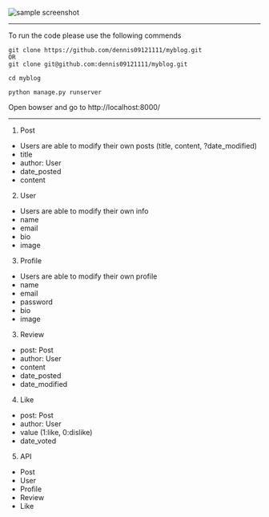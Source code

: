 ![sample screenshot](https://i.imgur.com/fTIWIWc.png)

---

To run the code please use the following commends
```
git clone https://github.com/dennis09121111/myblog.git
OR
git clone git@github.com:dennis09121111/myblog.git

cd myblog

python manage.py runserver
```
Open bowser and go to http://localhost:8000/


---


1. Post
- Users are able to modify their own posts (title, content, ?date_modified)
- title
- author: User
- date_posted
- content

2. User
- Users are able to modify their own info
- name
- email
- bio
- image

3. Profile
- Users are able to modify their own profile
- name
- email
- password
- bio
- image

3. Review
- post: Post
- author: User
- content
- date_posted
- date_modified

4. Like
- post: Post
- author: User
- value (1:like, 0:dislike)
- date_voted

5. API
- Post
- User
- Profile
- Review
- Like
